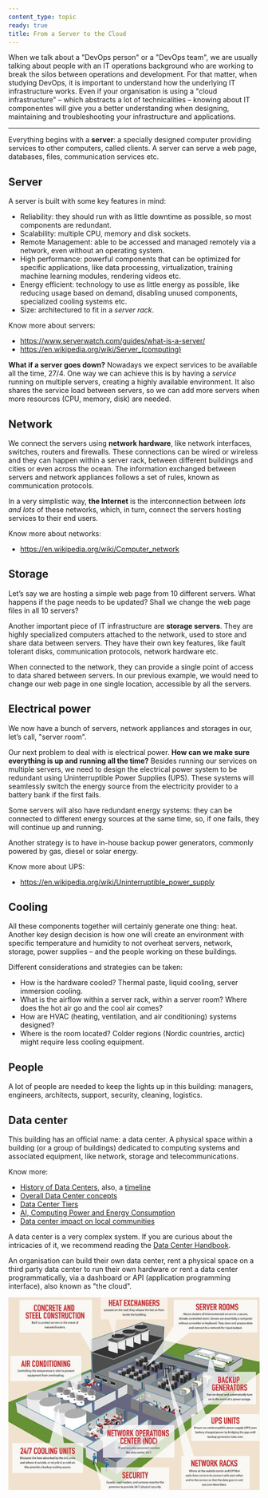 ```yaml
---
content_type: topic
ready: true
title: From a Server to the Cloud
---
```


When we talk about a "DevOps person" or a "DevOps team", we are usually talking about people with an IT operations background who are working to break the silos between operations and development. For that matter, when studying DevOps, it is important to understand how the underlying IT infrastructure works. Even if your organisation is using a "cloud infrastructure" – which abstracts a lot of technicalities – knowing about IT componentes will give you a better understanding when designing, maintaining and troubleshooting your infrastructure and applications.

---

Everything begins with a **server**: a specially designed computer providing services to other computers, called clients. A server can serve a web page, databases, files, communication services etc.

## Server
A server is built with some key features in mind:
- Reliability: they should run with as little downtime as possible, so most components are redundant.
- Scalability: multiple CPU, memory and disk sockets.
- Remote Management: able to be accessed and managed remotely via a network, even without an operating system.
- High performance: powerful components that can be optimized for specific applications, like data processing, virtualization, training machine learning modules, rendering videos etc.
- Energy efficient: technology to use as little energy as possible, like reducing usage based on demand, disabling unused components, specialized cooling systems etc.
- Size: architectured to fit in a _server rack_.

Know more about servers:
- https://www.serverwatch.com/guides/what-is-a-server/
- https://en.wikipedia.org/wiki/Server_(computing)

**What if a server goes down?** Nowadays we expect services to be available all the time, 27/4. One way we can achieve this is by having a _service_ running on multiple servers, creating a highly available environment. It also shares the service load between servers, so we can add more servers when more resources (CPU, memory, disk) are needed.

## Network
We connect the servers using **network hardware**, like network interfaces, switches, routers and firewalls. These connections can be wired or wireless and they can happen within a server rack, between different buildings and cities or even across the ocean. The information exchanged between servers and network appliances follows a set of rules, known as communication protocols.

In a very simplistic way, **the Internet** is the interconnection between _lots and lots_ of these networks, which, in turn, connect the servers hosting services to their end users.

Know more about networks:
- https://en.wikipedia.org/wiki/Computer_network

## Storage
Let’s say we are hosting a simple web page from 10 different servers. What happens if the page needs to be updated? Shall we change the web page files in all 10 servers?

Another important piece of IT infrastructure are **storage servers**. They are highly specialized computers attached to the network, used to store and share data between servers. They have their own key features, like fault tolerant disks, communication protocols, network hardware etc.

When connected to the network, they can provide a single point of access to data shared between servers. In our previous example, we would need to change our web page in one single location, accessible by all the servers.

## Electrical power
We now have a bunch of servers, network appliances and storages in our, let’s call, "server room".

Our next problem to deal with is electrical power. **How can we make sure everything is up and running all the time?** Besides running our services on multiple servers, we need to design the electrical power system to be redundant using Uninterruptible Power Supplies (UPS). These systems will seamlessly switch the energy source from the electricity provider to a battery bank if the first fails.

Some servers will also have redundant energy systems: they can be connected to different energy sources at the same time, so, if one fails, they will continue up and running.

Another strategy is to have in-house backup power generators, commonly powered by gas, diesel or solar energy.

Know more about UPS:
- https://en.wikipedia.org/wiki/Uninterruptible_power_supply

## Cooling
All these components together will certainly generate one thing: heat. Another key design decision is how one will create an environment with specific temperature and humidity to not overheat servers, network, storage, power supplies – and the people working on these buildings.

Different considerations and strategies can be taken:
- How is the hardware cooled? Thermal paste, liquid cooling, server immersion cooling.
- What is the airflow within a server rack, within a server room? Where does the hot air go and the cool air comes?
- How are HVAC (heating, ventilation, and air conditioning) systems designed? 
- Where is the room located? Colder regions (Nordic countries, arctic) might require less cooling equipment.

## People
A lot of people are needed to keep the lights up in this building: managers, engineers, architects, support, security, cleaning, logistics.

## Data center
This building has an official name: a data center. A physical space within a building (or a group of buildings) dedicated to computing systems and associated equipment, like network, storage and telecommunications.

Know more:  
- [History of Data Centers](https://en.wikipedia.org/wiki/Data_center#History), also, a [timeline](https://analyticsindiamag.com/data-centres-eniac-cloud-mainframe-virtual-networks/)  
- [Overall Data Center concepts](https://aws.amazon.com/what-is/data-center/?nc1=h_ls)  
- [Data Center Tiers](https://blog.servermania.com/data-center-tiers)  
- [AI, Computing Power and Energy Consumption](https://disconnect.blog/ai-is-fueling-a-data-center-boom/)  
- [Data center impact on local communities](https://www.datacenterdynamics.com/en/analysis/data-center-nimbyism-how-to-engage-with-local-communities-properly-during-data-center-projects/)  

A data center is a very complex system. If you are curious about the intricacies of it, we recommend reading the [Data Center Handbook](https://onlinelibrary.wiley.com/doi/book/10.1002/9781119597537).

An organisation can build their own data center, rent a physical space on a third party data center to run their own hardware or rent a data center programmatically, via a dashboard or API (application programming interface), also known as "the cloud".

![](datacenter.jpg)
